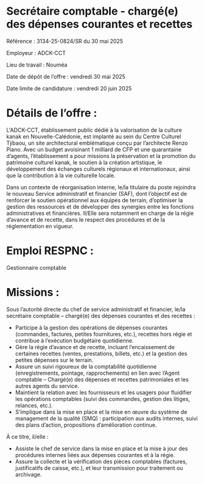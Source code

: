 # Secrétaire comptable - chargé(e) des dépenses courantes et recettes

Référence : 3134-25-0824/SR du 30 mai 2025

Employeur : ADCK-CCT

Lieu de travail : Nouméa

Date de dépôt de l’offre : vendredi 30 mai 2025

Date limite de candidature : vendredi 20 juin 2025

# Détails de l’offre :

L'ADCK-CCT, établissement public dédié à la valorisation de la culture kanak en Nouvelle-Calédonie, est implanté au sein du Centre Culturel Tjibaou, un site architectural emblématique conçu par l’architecte Renzo Piano. Avec un budget avoisinant 1 milliard de CFP et une quarantaine d’agents, l’établissement a pour missions la préservation et la promotion du patrimoine culturel kanak, le soutien à la création artistique, le développement des échanges culturels régionaux et internationaux, ainsi que la contribution à la vie culturelle locale.

Dans un contexte de réorganisation interne, le/la titulaire du poste rejoindra le nouveau Service administratif et financier (SAF), dont l’objectif est de renforcer le soutien opérationnel aux équipes de terrain, d’optimiser la gestion des ressources et de développer des synergies entre les fonctions administratives et financières. Il/Elle sera notamment en charge de la régie d’avance et de recette, dans le respect des procédures et de la réglementation en vigueur.

# Emploi RESPNC :

Gestionnaire comptable

# Missions :

Sous l’autorité directe du chef de service administratif et financier, le/la secrétaire comptable – chargé(e) des dépenses courantes et des recettes :

- Participe à la gestion des opérations de dépenses courantes (commandes, factures, petites fournitures, etc.), recettes hors régie et contribue à l’exécution budgétaire quotidienne.
- Gère la régie d’avance et de recette, incluant l’encaissement de certaines recettes (ventes, prestations, billets, etc.) et la gestion des petites dépenses sur le terrain.
- Assure un suivi rigoureux de la comptabilité quotidienne (enregistrements, pointage, rapprochements) en lien avec l’Agent comptable – Chargé(e) des dépenses et recettes patrimoniales et les autres agents du service.
- Maintient la relation avec les fournisseurs et les usagers pour fluidifier les opérations comptables (suivi des commandes, gestion des litiges, relances, etc.).
- S’implique dans la mise en place et la mise en œuvre du système de management de la qualité (SMQ) : participation aux audits internes, suivi des plans d’action, propositions d’amélioration continue.

À ce titre, il/elle :

- Assiste le chef de service dans la mise en place et la mise à jour des procédures internes liées aux dépenses courantes et à la régie.
- Assure la collecte et la vérification des pièces comptables (factures, justificatifs de caisse, etc.), et leur transmission pour traitement ou archivage.